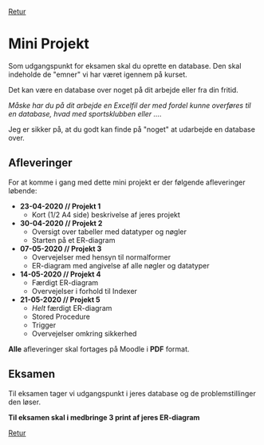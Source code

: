 [Retur](README.md)

# Mini Projekt

Som udgangspunkt for eksamen skal du oprette en database.
Den skal indeholde de "emner" vi har været igennem på kurset.

Det kan være en database over noget på dit arbejde eller fra din fritid.

*Måske har du på dit arbejde en Excelfil der med fordel kunne overføres til en database, hvad med sportsklubben eller ....*

Jeg er sikker på, at du godt kan finde på "noget" at udarbejde en database over.

## Afleveringer
For at komme i gang med dette mini projekt er der følgende afleveringer løbende:

- **23-04-2020 // Projekt 1**
	+ Kort (1/2 A4 side) beskrivelse af jeres projekt
- **30-04-2020 // Projekt 2**
	+ Oversigt over tabeller med datatyper og nøgler
	+ Starten på et ER-diagram
- **07-05-2020 // Projekt 3**
	+ Overvejelser med hensyn til normalformer
	+ ER-diagram med angivelse af alle nøgler og datatyper
- **14-05-2020 // Projekt 4**
	+ Færdigt ER-diagram
	+ Overvejelser i forhold til Indexer
- **21-05-2020 // Projekt 5**
	+ *Helt* færdigt ER-diagram
	+ Stored Procedure
	+ Trigger
	+ Overvejelser omkring sikkerhed
	
**Alle** afleveringer skal fortages på Moodle i **PDF** format.


## Eksamen
Til eksamen tager vi udgangspunkt i jeres database og de problemstillinger den løser.

**Til eksamen skal i medbringe 3 print af jeres ER-diagram**

[Retur](README.md)

